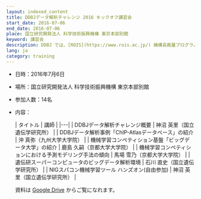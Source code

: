 ```yaml
---
layout: indexed_content
title: DDBJデータ解析チャレンジ 2016 キックオフ講習会
start_date: 2016-07-06
end_date: 2016-07-06
place: 国立研究開発法人 科学技術振興機構 東京本部別館
keyword: 講習会
description: DDBJ では、[ROIS](https://www.rois.ac.jp/) 機構長裁量プログラム（データサイエンス高度人材育成プログラム）への取り組みの一環として、[DDBJ データ解析チャレンジ](/activities/training/2016-06-27.html)を実施しています。この講習会は、データ解析チャレンジの参加者向けに実施するキックオフ講習会です。
lang: ja
category: training
---
```


-   日時：2016年7月6日

-   場所：国立研究開発法人 科学技術振興機構 東京本部別館

-   参加人数：14名

-   内容：

    | タイトル  | 講師 |
    |---|
    | DDBJデータ解析チャレンジ概要 | 神沼 英里（国立遺伝学研究所） |
    | DDBJデータ解析事例「ChIP-Atlasデータベース」の紹介       | 沖 真弥（九州大学大学院）     |
    | 機械学習コンペティション基盤「ビッグデータ大学」の紹介   | 鹿島 久嗣（京都大学大学院）   |
    | 機械学習コンペティションにおける予測モデリング手法の傾向 | 馬場 雪乃（京都大学大学院）   |
    | 遺伝研スーパーコンピュータのビッグデータ解析環境         | 石川 直史（国立遺伝学研究所） |
    | NIGスパコン機械学習ツール ハンズオン(自由参加)           | 神沼 英里（国立遺伝学研究所） |

    資料は [Google
    Drive](https://drive.google.com/drive/u/2/folders/1FdVTHxklECdZnwC2m3IXJ3Eeou8FK6kY?ogsrc=32)
    からご覧になれます。
